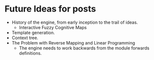 ---
---

# Future Ideas for posts

* History of the engine, from early inception to the trail of ideas.
    * Interactive Fuzzy Cognitive Maps
* Template generation.
* Context tree.
* The Problem with Reverse Mapping and Linear Programming
    * The engine needs to work backwards from the module forwards definitions.

